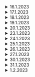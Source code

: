 
<details>

<summary>
  16.1.2023
</summary>

 ## Learning


   -laravelmultivendor project

   -overall_view

   -middleware

   -breeze installation

## project


</details>

<details>

<summary>
  17.1.2023
</summary>

 ## Learning

    -laravel project_setup with default UI
    -login
    -register
    -forget-password

 

## project


</details>
<details>

<summary>
  18.1.2023
</summary>

 ## Learning

    -laravel project_setup with UI

    -[source]("https://bit.ly/3XDo7Wp")

    
    -register
    -login
    -logout
    -forget-password
    -reset_password


    

 

## project


</details>
<details>

<summary>
  19.1.2023
</summary>

 ## Learning

    -laravel project_setup with UI
    -validation
    -profile update
    -profile edit
    -error message
    


    

 

## project


</details>
<details>

<summary>
  20.1.2023
</summary>

 ## Learning

    
    -password change page
    -alert box and validation in login 


## project

-react project with laravel api


</details>
<details>

<summary>
  23.1.2023
</summary>

 ## Learning

    -Backend Home Page Slider Option Part I
    -Backend Home Page Slider Option Part II
    -home slide deshboard
    -update home slide data

 

## project
  
   -laravel & react project


</details>
<details>

<summary>
  24.1.2023
</summary>

 ## Learning

    -Backend Home Page Slider Option Part 3
    -Frontend Home Page Slider
    -Backend About Page Setup Part 1
    - Backend About Page Setup Part 2
    - Frontend About Page Show Data Part 1

 

## project
  
   -laravel & react project api 


</details>
<details>

<summary>
  25.1.2023
</summary>

 ## Learning

    - Backend Add Multi Image in About Page Part 1
    - Backend Add Multi Image in About Page Part 2
    -. Backend Add Multi Image in About Page Part 3
    -  Backend Add Multi Image in About Page Part 4
    

 

## project
  
   -laravel & react project api 


</details>

<details>

<summary>
  26.1.2023
</summary>

 ## Learning

    - Backend Add Multi Image in About Page Part 4
    - Backend Add Multi Image in About Page Part 5
    -Frontend Show Multi Image
    - Backend Portfolio Page Setup Part 1
    -Backend Portfolio Page Setup Part 2  
    
## Error 
- image not show at forntend error in home_about.blade (at 58)
- image not show error at forntend in portfolio_all.blade (at 59)
 

## project
  
   -laravel & react project api 


</details>

<details>

<summary>
  27.1.2023
</summary>

 ## Learning
    -Backend Portfolio Page Setup Part 5
    - Backend Add Multi Image in About Page Part 5
    - Frontend Portfolio Show Setup Part 1
    -Frontend Portfolio Show Setup Part 2
    - Backend Blog Category Setup Part 1
    -Backend Blog Category Setup Part 2
    -Backend Blog Category Setup Part 3 
    
## Error 

 

## project
  
  


</details>
<details>

<summary>
  30.1.2023
</summary>

 ## Learning
    -Backend Blog Page Setup Part 1
    -Backend Blog Page Setup Part 2
    -Backend Blog Page Setup Part 3
    -Backend Blog Page Setup Part 4
    -Backend Blog Page Setup Part 5
    -Backend Blog Page Setup Part 6
    -Backend Blog Page Setup Part 7
    
## Error 

 

## project
  
  


</details>
<details>

<summary>
  31.1.2023
</summary>

 ## Learning
    -Frontend Blog Show Setup Part 1
    -Frontend Blog Show Setup Part 2
    -Frontend Blog Show Setup Part 3
    -Frontend Blog Show Setup Part 4
    -Frontend Blog Show Setup Part 5
    -Backend Footer Page Setup Part 1
    -Backend Footer Page Setup Part 2
    - Frontend Footer Show Setup
    -Frontend Contact Form Setup Part 1
    
      
    
## Error 

 

## project
  
  


</details>
<details>

<summary>
  1.2.2023
</summary>

 ## Learning
    -Frontend Contact Form Setup Part 2
    - Backend Contact Form Page Setup
    -Update Routes in Menu Page
    -Site Update Custom Title
    -Update Frontend Active Link
    -Middleware Groups In Route
    -Form Validation With JavaScript Part 1
    -Form Validation With JavaScript Part 2
    -How to Use Key for Get Serial Number
    -Add Custom Pagination Part 1
    -Add Custom Pagination Part 2
    -How to Back Up Laravel Project From
    -Deploy Laravel 9 Project to Webserver and Remove Public Name from Url
    -Project Introduction - What You Will Build
    -Ecommerce Excise Files - Downloadable Resource
    
      
    
## Error 

 

## project
  
  


</details>












